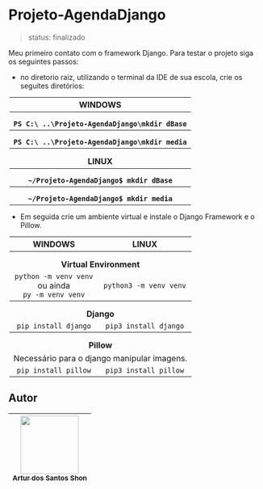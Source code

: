 # Projeto-AgendaDjango

> status: finalizado


Meu primeiro contato com o framework Django. Para testar o projeto siga os seguintes passos:
- no diretorio raiz, utilizando o terminal da IDE de sua escola, crie os seguites diretórios:
<table style="width: 500px; text-align: center; table-layout: auto; margin: 0 auto;">
<thead>
<th colspan=2>WINDOWS</th>
</thead>
<tbody>
    <tr>
        <th colspan=2 style="padding-top: 15px;"><code>PS C:\ ..\Projeto-AgendaDjango\mkdir dBase</code></th>
    </tr>
    <tr>
        <th colspan=2 style="padding-top: 15px;"><code>PS C:\ ..\Projeto-AgendaDjango\mkdir media</code></th>
    </tr>
    <tr>
        <th colspan="2" style="padding-top: 15px;">LINUX</th>
    </tr>
    <tr>
        <th colspan=2 style="padding-top: 15px;"><code>~/Projeto-AgendaDjango$ mkdir dBase</code></th>
    </tr>
    <tr>
        <th colspan=2 style="padding-top: 15px;"><code>~/Projeto-AgendaDjango$ mkdir media</code></th>
    </tr>
</tbody>
</table>

- Em seguida crie um ambiente virtual e instale o Django Framework e o Pillow.


<table style="width: 500px; text-align: center; table-layout: auto; margin: 0 auto;">
<thead>
<tr>
<th>WINDOWS</th>
<th>LINUX</th>
</tr>
</thead>
    <tbody>
        <tr>
            <th colspan=2 style="padding-top: 15px;">Virtual Environment</th>
        </tr>
        <tr>
            <td><code>python -m venv venv</code> <br>ou ainda <br><code>py -m venv venv</code></td>
            <td><code>python3 -m venv venv</code></td>
        </tr>
        <tr>
            <th colspan="2" style="padding-top: 15px;">Django</th>
        </tr>
        <tr>
            <td><code>pip install django</code></td>
            <td><code>pip3 install django</code></td>
        </tr>
        <tr>
            <th colspan="2" style="padding-top: 15px;">Pillow</th>
        </tr>
        <tr>
            <td colspan="2" style="text-align: justify">Necessário para o django manipular imagens.</td>
        </tr>
        <tr>
            <td><code>pip install pillow</code></td>
            <td><code>pip3 install pillow</code></td>
        </tr>
    </tbody>
</table>



## Autor

| [<img src="https://avatars.githubusercontent.com/u/93395366?v=4" width=115><br><sub>Artur dos Santos Shon</sub>](https://github.com/SkyArtur) 
| :---: |
